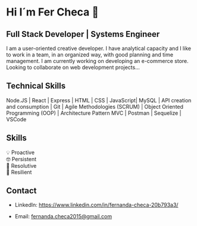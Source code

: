 # Hi I´m Fer Checa 👋 

## Full Stack Developer | Systems Engineer
I am a user-oriented creative developer. I have analytical capacity and I like to work in a team, in an organized way, with good planning and time management.
I am currently working on developing an e-commerce store. Looking to collaborate on web development projects...

## Technical Skills

Node.JS | React | Express | HTML | CSS | JavaScript| MySQL | API creation and consumption | Git | Agile Methodologies (SCRUM) | Object Oriented Programming (OOP) | Architecture Pattern MVC | Postman | Sequelize | VSCode

## Skills 

💡 Proactive<br>
🤓 Persistent<br>
🧩 Resolutive<br>
🤖 Resilient

## Contact

* LinkedIn: https://www.linkedin.com/in/fernanda-checa-20b793a3/

* Email: fernanda.checa2015@gmail.com 

   



